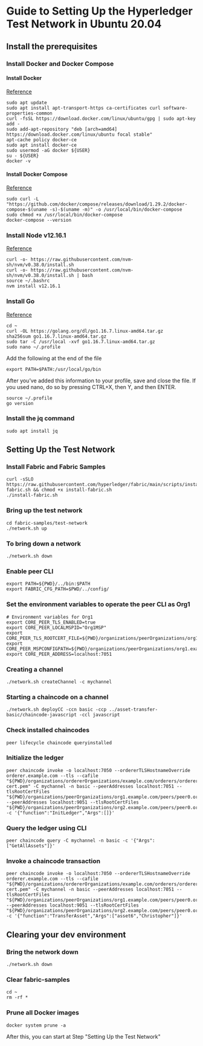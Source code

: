 # Guide to Setting Up the Hyperledger Test Network in Ubuntu 20.04

## Install the prerequisites

### Install Docker and Docker Compose

#### Install Docker
[Reference](https://www.digitalocean.com/community/tutorials/how-to-install-and-use-docker-on-ubuntu-20-04)
```
sudo apt update
sudo apt install apt-transport-https ca-certificates curl software-properties-common
curl -fsSL https://download.docker.com/linux/ubuntu/gpg | sudo apt-key add -
sudo add-apt-repository "deb [arch=amd64] https://download.docker.com/linux/ubuntu focal stable"
apt-cache policy docker-ce
sudo apt install docker-ce
sudo usermod -aG docker ${USER}
su - ${USER}
docker -v
```

#### Install Docker Compose
[Reference](https://www.digitalocean.com/community/tutorials/how-to-install-and-use-docker-compose-on-ubuntu-20-04)
```
sudo curl -L "https://github.com/docker/compose/releases/download/1.29.2/docker-compose-$(uname -s)-$(uname -m)" -o /usr/local/bin/docker-compose
sudo chmod +x /usr/local/bin/docker-compose
docker-compose --version
```

### Install Node v12.16.1
[Reference](https://www.digitalocean.com/community/tutorials/how-to-install-node-js-on-ubuntu-20-04)
```
curl -o- https://raw.githubusercontent.com/nvm-sh/nvm/v0.38.0/install.sh
curl -o- https://raw.githubusercontent.com/nvm-sh/nvm/v0.38.0/install.sh | bash
source ~/.bashrc
nvm install v12.16.1
```

### Install Go
[Reference](https://www.digitalocean.com/community/tutorials/how-to-install-go-on-ubuntu-20-04)
```
cd ~
curl -OL https://golang.org/dl/go1.16.7.linux-amd64.tar.gz
sha256sum go1.16.7.linux-amd64.tar.gz
sudo tar -C /usr/local -xvf go1.16.7.linux-amd64.tar.gz
sudo nano ~/.profile
```

Add the following at the end of the file

```
export PATH=$PATH:/usr/local/go/bin
```

After you’ve added this information to your profile, save and close the file. If you used nano, do so by pressing CTRL+X, then Y, and then ENTER.

```
source ~/.profile
go version
```

### Install the jq command

```
sudo apt install jq
```

## Setting Up the Test Network

### Install Fabric and Fabric Samples

```
curl -sSLO https://raw.githubusercontent.com/hyperledger/fabric/main/scripts/install-fabric.sh && chmod +x install-fabric.sh
./install-fabric.sh
```

### Bring up the test network
```
cd fabric-samples/test-network
./network.sh up
```

### To bring down a network

```
./network.sh down
```

### Enable peer CLI

```
export PATH=${PWD}/../bin:$PATH
export FABRIC_CFG_PATH=$PWD/../config/
```

### Set the environment variables to operate the peer CLI as Org1
```
# Environment variables for Org1
export CORE_PEER_TLS_ENABLED=true
export CORE_PEER_LOCALMSPID="Org1MSP"
export CORE_PEER_TLS_ROOTCERT_FILE=${PWD}/organizations/peerOrganizations/org1.example.com/peers/peer0.org1.example.com/tls/ca.crt
export CORE_PEER_MSPCONFIGPATH=${PWD}/organizations/peerOrganizations/org1.example.com/users/Admin@org1.example.com/msp
export CORE_PEER_ADDRESS=localhost:7051
```

### Creating a channel
```
./network.sh createChannel -c mychannel
```

### Starting a chaincode on a channel
```
./network.sh deployCC -ccn basic -ccp ../asset-transfer-basic/chaincode-javascript -ccl javascript
```

### Check installed chaincodes
```
peer lifecycle chaincode queryinstalled
```

### Initialize the ledger
```
peer chaincode invoke -o localhost:7050 --ordererTLSHostnameOverride orderer.example.com --tls --cafile "${PWD}/organizations/ordererOrganizations/example.com/orderers/orderer.example.com/msp/tlscacerts/tlsca.example.com-cert.pem" -C mychannel -n basic --peerAddresses localhost:7051 --tlsRootCertFiles "${PWD}/organizations/peerOrganizations/org1.example.com/peers/peer0.org1.example.com/tls/ca.crt" --peerAddresses localhost:9051 --tlsRootCertFiles "${PWD}/organizations/peerOrganizations/org2.example.com/peers/peer0.org2.example.com/tls/ca.crt" -c '{"function":"InitLedger","Args":[]}'
```

### Query the ledger using CLI
```
peer chaincode query -C mychannel -n basic -c '{"Args":["GetAllAssets"]}'
```

### Invoke a chaincode transaction
```
peer chaincode invoke -o localhost:7050 --ordererTLSHostnameOverride orderer.example.com --tls --cafile "${PWD}/organizations/ordererOrganizations/example.com/orderers/orderer.example.com/msp/tlscacerts/tlsca.example.com-cert.pem" -C mychannel -n basic --peerAddresses localhost:7051 --tlsRootCertFiles "${PWD}/organizations/peerOrganizations/org1.example.com/peers/peer0.org1.example.com/tls/ca.crt" --peerAddresses localhost:9051 --tlsRootCertFiles "${PWD}/organizations/peerOrganizations/org2.example.com/peers/peer0.org2.example.com/tls/ca.crt" -c '{"function":"TransferAsset","Args":["asset6","Christopher"]}'
```

## Clearing your dev environment

### Bring the network down
```
./network.sh down
```

### Clear fabric-samples
```
cd ~
rm -rf *
```

### Prune all Docker images
```
docker system prune -a
```

After this, you can start at Step "Setting Up the Test Network"